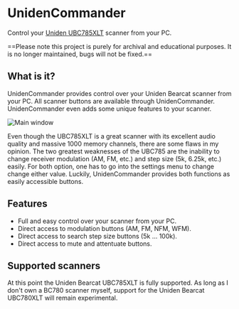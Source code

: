 # UnidenCommander
Control your [Uniden UBC785XLT](https://rigreference.com/rigs/2469-uniden-bearcat-ubc785xlt) scanner from your PC.

==Please note this project is purely for archival and educational purposes. It is no longer maintained, bugs will not be fixed.==

## What is it?
UnidenCommander provides control over your Uniden Bearcat scanner from your PC. All scanner buttons are available through UnidenCommander. UnidenCommander even adds some unique features to your scanner.

![Main window](https://github.com/elmer-t/UnidenCommander/UnidenCommander-v.0.3-(main).png" "Main window")

Even though the UBC785XLT is a great scanner with its excellent audio quality and massive 1000 memory channels, there are some flaws in my opinion. The two greatest weaknesses of the UBC785 are the inability to change receiver modulation (AM, FM, etc.) and step size (5k, 6.25k, etc.) easily. For both option, one has to go into the settings menu to change change either value.
Luckily, UnidenCommander provides both functions as easily accessible buttons.

## Features
* Full and easy control over your scanner from your PC.
* Direct access to modulation buttons (AM, FM, NFM, WFM).
* Direct access to search step size buttons (5k ... 100k).
* Direct access to mute and attentuate buttons.

## Supported scanners
At this point the Uniden Bearcat UBC785XLT is fully supported. As long as I don't own a BC780 scanner myself, support for the Uniden Bearcat UBC780XLT will remain experimental.